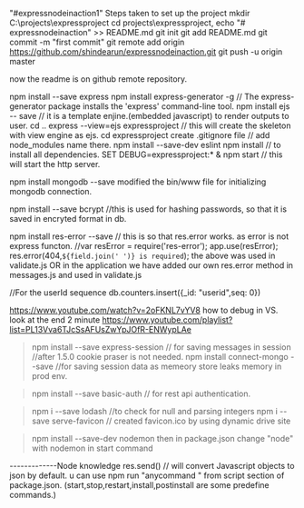 "#expressnodeinaction1" 
Steps taken to set up the project
mkdir C:\projects\expressproject
cd projects\expressproject,
echo "# expressnodeinaction" >> README.md
git init
git add README.md
git commit -m "first commit"
git remote add origin https://github.com/shindearun/expressnodeinaction.git
git push -u origin master

now the readme is on github remote repository.

npm install --save express
npm install express-generator -g // The express-generator package installs the 'express' command-line tool.
npm install ejs -- save // it is a template enjine.(embedded javascript) to render outputs to user.
cd ..
express --view=ejs expressproject // this will create the skeleton with view engine as ejs.
cd expressproject
create .gitignore file // add node_modules name there.
npm install --save-dev eslint
npm install // to install all dependencies.
SET DEBUG=expressproject:* & npm start // this will start the http server.

npm install mongodb --save
modified the bin/www file for initializing mongodb connection.

npm install --save bcrypt //this is used for hashing passwords, so that it is saved in encryted format in db.

npm install res-error --save  // this is so that res.error works. as error is not express functon.
//var resError = require('res-error'); app.use(resError); res.error(404,`${field.join(' ')} is required`);
the above was used in validate.js
OR 
in the application we have added our own res.error method in messages.js and used in validate.js


//For the userId sequence
db.counters.insert({_id: "userid",seq: 0})

https://www.youtube.com/watch?v=2oFKNL7vYV8   how to debug in VS. look at the end 2 minute
https://www.youtube.com/playlist?list=PL13Vva6TJcSsAFUsZwYpJOfR-ENWypLAe


>npm install --save express-session  // for saving messages in session //after 1.5.0 cookie praser is not needed.
>npm install connect-mongo --save   //for saving session data as memeory store leaks memory in prod env.

> npm install --save basic-auth // for rest api authentication.

>npm i --save lodash  //to check for null and parsing integers
>npm i --save serve-favicon // created favicon.ico by using dynamic drive site

>npm install --save-dev nodemon
then in package.json change "node" with nodemon in start command

-------------Node knowledge
res.send() // will convert Javascript objects to json by default.
u can use npm run "anycommand " from script section of package.json. (start,stop,restart,install,postinstall are some predefine commands.)